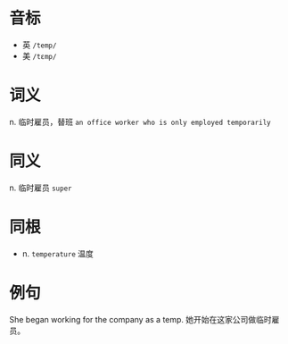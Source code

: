 # 音标

- 英 `/temp/`
- 美 `/tɛmp/`

# 词义

n. 临时雇员，替班
`an office worker who is only employed temporarily`

# 同义

n. 临时雇员
`super`

# 同根

- n. `temperature` 温度

# 例句

She began working for the company as a temp.
她开始在这家公司做临时雇员。


